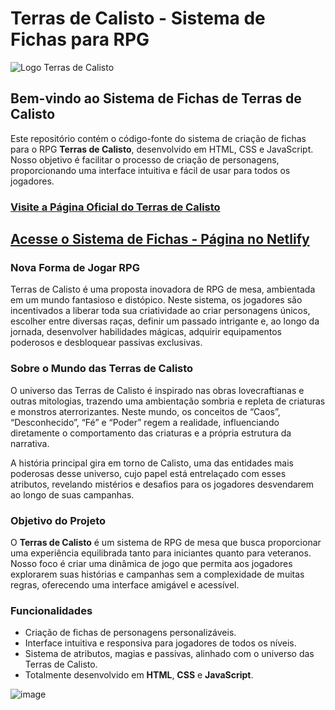 # Terras de Calisto - Sistema de Fichas para RPG

![Logo Terras de Calisto](https://terrasdecalistoficha.wordpress.com/wp-content/uploads/2024/06/logo-3.png?w=1024)

## Bem-vindo ao Sistema de Fichas de Terras de Calisto

Este repositório contém o código-fonte do sistema de criação de fichas para o RPG **Terras de Calisto**, desenvolvido em HTML, CSS e JavaScript. Nosso objetivo é facilitar o processo de criação de personagens, proporcionando uma interface intuitiva e fácil de usar para todos os jogadores.

### [Visite a Página Oficial do Terras de Calisto](https://terrasdecalistoficha.wordpress.com/)

## [Acesse o Sistema de Fichas - Página no Netlify](https://terras-de-calisto-ficha-rpg.netlify.app/)


### Nova Forma de Jogar RPG

Terras de Calisto é uma proposta inovadora de RPG de mesa, ambientada em um mundo fantasioso e distópico. Neste sistema, os jogadores são incentivados a liberar toda sua criatividade ao criar personagens únicos, escolher entre diversas raças, definir um passado intrigante e, ao longo da jornada, desenvolver habilidades mágicas, adquirir equipamentos poderosos e desbloquear passivas exclusivas.

### Sobre o Mundo das Terras de Calisto

O universo das Terras de Calisto é inspirado nas obras lovecraftianas e outras mitologias, trazendo uma ambientação sombria e repleta de criaturas e monstros aterrorizantes. Neste mundo, os conceitos de “Caos”, “Desconhecido”, “Fé” e “Poder” regem a realidade, influenciando diretamente o comportamento das criaturas e a própria estrutura da narrativa. 

A história principal gira em torno de Calisto, uma das entidades mais poderosas desse universo, cujo papel está entrelaçado com esses atributos, revelando mistérios e desafios para os jogadores desvendarem ao longo de suas campanhas.

### Objetivo do Projeto

O **Terras de Calisto** é um sistema de RPG de mesa que busca proporcionar uma experiência equilibrada tanto para iniciantes quanto para veteranos. Nosso foco é criar uma dinâmica de jogo que permita aos jogadores explorarem suas histórias e campanhas sem a complexidade de muitas regras, oferecendo uma interface amigável e acessível.

### Funcionalidades

- Criação de fichas de personagens personalizáveis.
- Interface intuitiva e responsiva para jogadores de todos os níveis.
- Sistema de atributos, magias e passivas, alinhado com o universo das Terras de Calisto.
- Totalmente desenvolvido em **HTML**, **CSS** e **JavaScript**.

![image](https://github.com/user-attachments/assets/41dd3cfb-9668-4283-ad8e-bf8d77c2351c)




